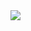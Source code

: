 <img src="[https://www.mermaidchart.com/raw/e3a08b68-f5b2-4005-a5fe-4fad4a1634f9?theme=light&version=v0.1&format=svg](https://raw.githubusercontent.com/stan-holberton/holbertonschool-simple_shell/b5a9948dc387d3816d356bcec80fa342531c46f1/e3a08b68-f5b2-4005-a5fe-4fad4a1634f9.svg)">
